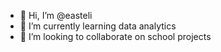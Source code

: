 - 👋 Hi, I’m @easteli
- 🌱 I’m currently learning data analytics
- 💞️ I’m looking to collaborate on school projects

<!---
easteli/easteli is a ✨ special ✨ repository because its `README.md` (this file) appears on your GitHub profile.
You can click the Preview link to take a look at your changes.
--->
